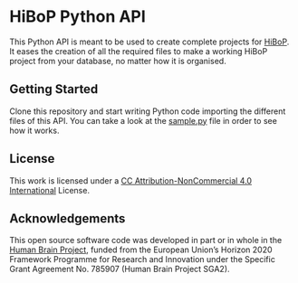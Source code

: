 # HiBoP Python API

This Python API is meant to be used to create complete projects for [HiBoP](https://github.com/hbp-HiBoP/HiBoP). It eases the creation of all the required files to make a working HiBoP project from your database, no matter how it is organised.

## Getting Started

Clone this repository and start writing Python code importing the different files of this API. You can take a look at the [sample.py](https://github.com/hbp-HiBoP/HiBoP-Python-API/blob/master/sample.py) file in order to see how it works.

## License

This work is licensed under a [CC Attribution-NonCommercial 4.0 International](http://creativecommons.org/licenses/by-nc/4.0/) License.

## Acknowledgements

This open source software code was developed in part or in whole in the [Human Brain Project](https://www.humanbrainproject.eu/en/), funded from the European Union’s Horizon 2020 Framework Programme for Research and Innovation under the Specific Grant Agreement No. 785907 (Human Brain Project SGA2).